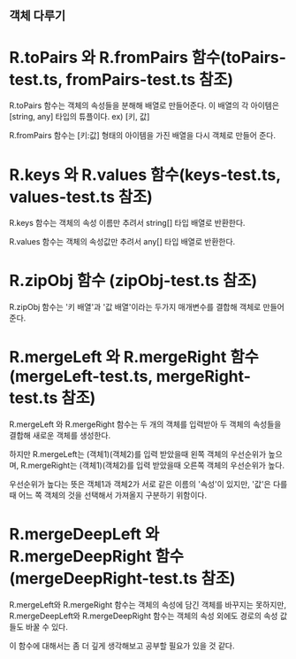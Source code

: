 ## 객체 다루기

# R.toPairs 와 R.fromPairs 함수(toPairs-test.ts, fromPairs-test.ts 참조)

R.toPairs 함수는 객체의 속성들을 분해해 배열로 만들어준다.
이 배열의 각 아이템은 [string, any] 타입의 튜플이다. ex) [키, 값]

R.fromPairs 함수는 [키:값] 형태의 아이템을 가진 배열을 다시 객체로 만들어 준다.

# R.keys 와 R.values 함수(keys-test.ts, values-test.ts 참조)

R.keys 함수는 객체의 속성 이름만 추려서 string[] 타입 배열로 반환한다.

R.values 함수는 객체의 속성값만 추려서 any[] 타입 배열로 반환한다.

# R.zipObj 함수 (zipObj-test.ts 참조)

R.zipObj 함수는 '키 배열'과 '값 배열'이라는 두가지 매개변수를 결합해 객체로 만들어 준다.

# R.mergeLeft 와 R.mergeRight 함수 (mergeLeft-test.ts, mergeRight-test.ts 참조)

R.mergeLeft 와 R.mergeRight 함수는 두 개의 객체를 입력받아 두 객체의 속성들을 결합해 새로운 객체를 생성한다.

하지만 R.mergeLeft는 (객체1)(객체2)를 입력 받았을때 왼쪽 객체의 우선순위가 높으며,
R.mergeRight는 (객체1)(객체2)를 입력 받았을때 오른쪽 객체의 우선순위가 높다.

우선순위가 높다는 뜻은 객체1과 객체2가 서로 같은 이름의 '속성'이 있지만, '값'은 다를 때 어느 쪽 객체의 것을 선택해서 가져올지 구분하기 위함이다.

# R.mergeDeepLeft 와 R.mergeDeepRight 함수 (mergeDeepRight-test.ts 참조)

R.mergeLeft와 R.mergeRight 함수는 객체의 속성에 담긴 객체를 바꾸지는 못하지만,
R.mergeDeepLeft와 R.mergeDeepRight 함수는 객체의 속성 외에도 경로의 속성 값들도 바꿀 수 있다.

이 함수에 대해서는 좀 더 깊게 생각해보고 공부할 필요가 있을 것 같다.
